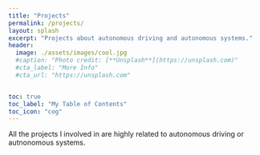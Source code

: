 ```yaml
---
title: "Projects"
permalink: /projects/
layout: splash
excerpt: "Projects about autonomous driving and autonomous systems."
header:
  image: ./assets/images/cool.jpg
  #caption: "Photo credit: [**Unsplash**](https://unsplash.com)"
  #cta_label: "More Info"
  #cta_url: "https://unsplash.com"


toc: true
toc_label: "My Table of Contents"
toc_icon: "cog"
---
```


All the projects I involved in are highly related to autonomous driving or autnonomous systems.
